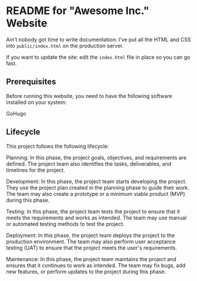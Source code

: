 # README for "Awesome Inc." Website

Ain't nobody got time to write documentation: I've put all the HTML and CSS into `public/index.html` on the production server.

If you want to update the site: edit the `index.html` file in place so you can go fast.

## Prerequisites
Before running this website, you need to have the following software installed on your system:

GoHugo

## Lifecycle
This project follows the following lifecycle:

Planning: In this phase, the project goals, objectives, and requirements are defined. The project team also identifies the tasks, deliverables, and timelines for the project.

Development: In this phase, the project team starts developing the project. They use the project plan created in the planning phase to guide their work. The team may also create a prototype or a minimum viable product (MVP) during this phase.

Testing: In this phase, the project team tests the project to ensure that it meets the requirements and works as intended. The team may use manual or automated testing methods to test the project.

Deployment: In this phase, the project team deploys the project to the production environment. The team may also perform user acceptance testing (UAT) to ensure that the project meets the user's requirements.

Maintenance: In this phase, the project team maintains the project and ensures that it continues to work as intended. The team may fix bugs, add new features, or perform updates to the project during this phase.
